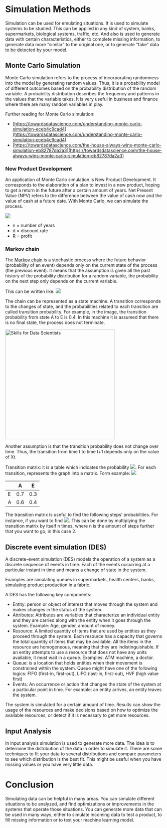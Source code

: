 
# Simulation Methods
Simulation can be used for emulating situations. It is used to simulate systems to be studied. This can be applied in any kind of system, banks, supermarkets, biological systems, traffic, etc. And also is used to generate data with certain characteristics, either to complete missing information, to generate data more “similar” to the original one, or to generate “fake” data to be detected by your model. 
## Monte Carlo Simulation 

Monte Carlo simulation refers to the process of incorporating randomness into the model by generating random values. Thus, it is a probability model of different outcomes based on the probability distribution of the random variable. A probability distribution describes the frequency and patterns in the values that the variable takes. 
It is very useful in business and finance where there are many random variables in play. 

Further reading for Monte Carlo simulation:       
- [https://towardsdatascience.com/understanding-monte-carlo-simulation-eceb4c9cad4](https://towardsdatascience.com/understanding-monte-carlo-simulation-eceb4c9cad4)         
- [https://towardsdatascience.com/the-house-always-wins-monte-carlo-simulation-eb82787da2a3](https://towardsdatascience.com/the-house-always-wins-monte-carlo-simulation-eb82787da2a3)

### New Product Development
An application of Monte Carlo simulation is New Product Development. It corresponds to the elaboration of a plan to invest in a new product, hoping to get a return in the future after a certain amount of years. Net Present Value (NPV) refers to the difference between the value of cash now and the value of cash at a future date. With Monte Carlo, we can simulate the process.  

![](https://render.githubusercontent.com/render/math?math=NPV%3D%5Cfrac%7B%5Csum%7BR_t%7D%7D%7B(1%2Bd)%5Et%7D)       

- n = number of years         
- d = discount rate        
- R = profit     

### Markov chain
The [Markov chain](http://setosa.io/ev/markov-chains/) is a stochastic process where the future behavior (probability of an event) depends only on the current state of the process (the previous event). It means that the assumption is given all the past history of the probability distribution for a random variable, the probability on the next step only depends on the current variable. 

This can be written like: ![](https://render.githubusercontent.com/render/math?math=p(X_%7Bt%2B1%7D%7CX_t%2C%20X_%7Bt-1%7D%2C...%2CX_1)%20%3Dp(X_%7Bt%2B1%7D%7CX_t))

The chain can be represented as a state machine. 
A transition corresponds to the changes of state, and the probabilities related to each transition are called transition probability. For example, in the image, the transition probability from state A to E is 0.4. In this machine it is assumed that there is no final state, the process does not terminate.

<img src="https://upload.wikimedia.org/wikipedia/commons/thumb/2/2b/Markovkate_01.svg/1126px-Markovkate_01.svg.png"
     alt="Skills for Data Scientists"
     width="350" height="350"
     align="middle"/>

Another assumption is that the transition probability does not change over time. Thus, the transition from time t to time t+1 depends only on the value of Xt.

Transition matrix: it is a table which indicates the probability ![](https://render.githubusercontent.com/render/math?math=p(X_%7Bt%2B1%7D%7CX_t)). For each transition, represents the graph into a matrix. Form example: ![](https://render.githubusercontent.com/render/math?math=p(X_%7Bt%2B1%7D%3DA%7CX_t%3DE)%3D0.7)


|    | A    | E    | 
|--- |------|------|
| E  | 0.7  |0.3   |
|  A | 0.6  | 0.4  |  

The transition matrix is useful to find the following steps’ probabilities. For instance, if you want to find ![](https://render.githubusercontent.com/render/math?math=p(X_%7Bt%2B2%7D%3DA%7CX_t%3DE)). This can be done by multiplying the transition matrix by itself n times, where n is the amount of steps further that you want to go, in this case 2. 

## Discrete event simulation (DES)  
A discrete-event simulation (DES) models the operation of a system as a discrete sequence of events in time. Each of the events occurring at a particular instant in time and means a change of state in the system.

Examples are simulating queues in supermarkets, health centers, banks, simulating product production in a fabric. 

A DES has the following key components:     

- Entity: person or object of interest that moves through the system and makes changes in the status of the system.
- Attributes: Attributes are variables that characterize an individual entity and they are carried along with the entity when it goes through the system. Example: Age, gender, amount of money.
- Resource: A limited quantity of items that are used by entities as they proceed through the system. Each resource has a capacity that governs the total quantity of items that may be available. All the items in the resource are homogeneous, meaning that they are indistinguishable. If an entity attempts to use a resource that does not have any units available, it must wait in a queue. Examples: ATM machine, a doctor. 
- Queue: is a location that holds entities when their movement is constrained within the system. Queue might have one of the following logics: FIFO (first-in, first-out), LIFO (last-in, first-out), HVF (high value first)
- Events: An occurrence or action that changes the state of the system at a particular point in time. For example: an entity arrives, an entity leaves the system.        

The system is simulated for a certain amount of time. Results can show the usage of the resources and make decisions based on how to optimize the available resources, or detect if it is necessary to get more resources.

## Input Analysis
In input analysis simulation is used to generate more data. The idea is to determine the distribution of the data in order to simulate it.  There are some techniques to fit your data to several distributions and compare parameters to see which distribution is the best fit. 
This might be useful when you have missing values or you have very little data. 

# Conclusion 
Simulating data can be helpful in many areas. You can simulate different situations to be analyzed, and find optimizations or improvements in the systems that operate those situations.
You can generate more data that can be used in many ways, either to simulate incoming data to test a product, to fill missing information or to test your machine learning model. 

